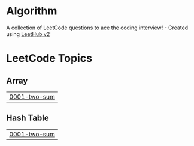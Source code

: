 # Algorithm
A collection of LeetCode questions to ace the coding interview! - Created using [LeetHub v2](https://github.com/arunbhardwaj/LeetHub-2.0)

<!---LeetCode Topics Start-->
# LeetCode Topics
## Array
|  |
| ------- |
| [0001-two-sum](https://github.com/suuuuunn/Algorithm/tree/master/0001-two-sum) |
## Hash Table
|  |
| ------- |
| [0001-two-sum](https://github.com/suuuuunn/Algorithm/tree/master/0001-two-sum) |
<!---LeetCode Topics End-->
